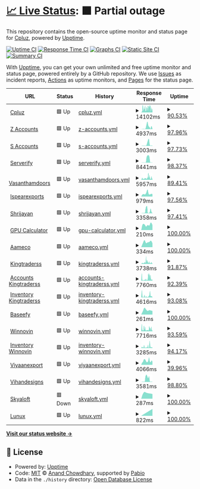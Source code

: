 # [📈 Live Status](https://webcheck.cpluz.com): <!--live status--> **🟧 Partial outage**

This repository contains the open-source uptime monitor and status page for [Cpluz](cpluz.com), powered by [Upptime](https://github.com/upptime/upptime).

[![Uptime CI](https://github.com/Cpluz/sitecheck/workflows/Uptime%20CI/badge.svg)](https://github.com/Cpluz/sitecheck/actions?query=workflow%3A%22Uptime+CI%22)
[![Response Time CI](https://github.com/Cpluz/sitecheck/workflows/Response%20Time%20CI/badge.svg)](https://github.com/Cpluz/sitecheck/actions?query=workflow%3A%22Response+Time+CI%22)
[![Graphs CI](https://github.com/Cpluz/sitecheck/workflows/Graphs%20CI/badge.svg)](https://github.com/Cpluz/sitecheck/actions?query=workflow%3A%22Graphs+CI%22)
[![Static Site CI](https://github.com/Cpluz/sitecheck/workflows/Static%20Site%20CI/badge.svg)](https://github.com/Cpluz/sitecheck/actions?query=workflow%3A%22Static+Site+CI%22)
[![Summary CI](https://github.com/Cpluz/sitecheck/workflows/Summary%20CI/badge.svg)](https://github.com/Cpluz/sitecheck/actions?query=workflow%3A%22Summary+CI%22)

With [Upptime](https://upptime.js.org), you can get your own unlimited and free uptime monitor and status page, powered entirely by a GitHub repository. We use [Issues](https://github.com/Cpluz/sitecheck/issues) as incident reports, [Actions](https://github.com/Cpluz/sitecheck/actions) as uptime monitors, and [Pages](https://webcheck.cpluz.com) for the status page.

<!--start: status pages-->
<!-- This summary is generated by Upptime (https://github.com/upptime/upptime) -->
<!-- Do not edit this manually, your changes will be overwritten -->
<!-- prettier-ignore -->
| URL | Status | History | Response Time | Uptime |
| --- | ------ | ------- | ------------- | ------ |
| <img alt="" src="https://icons.duckduckgo.com/ip3/www.cpluz.com.ico" height="13"> [Cpluz](https://www.cpluz.com) | 🟩 Up | [cpluz.yml](https://github.com/Cpluz/sitecheck/commits/HEAD/history/cpluz.yml) | <details><summary><img alt="Response time graph" src="./graphs/cpluz/response-time-week.png" height="20"> 14102ms</summary><br><a href="https://Cpluz.github.io/sitecheck/history/cpluz"><img alt="Response time 12341" src="https://img.shields.io/endpoint?url=https%3A%2F%2Fraw.githubusercontent.com%2FCpluz%2Fsitecheck%2FHEAD%2Fapi%2Fcpluz%2Fresponse-time.json"></a><br><a href="https://Cpluz.github.io/sitecheck/history/cpluz"><img alt="24-hour response time 14989" src="https://img.shields.io/endpoint?url=https%3A%2F%2Fraw.githubusercontent.com%2FCpluz%2Fsitecheck%2FHEAD%2Fapi%2Fcpluz%2Fresponse-time-day.json"></a><br><a href="https://Cpluz.github.io/sitecheck/history/cpluz"><img alt="7-day response time 14102" src="https://img.shields.io/endpoint?url=https%3A%2F%2Fraw.githubusercontent.com%2FCpluz%2Fsitecheck%2FHEAD%2Fapi%2Fcpluz%2Fresponse-time-week.json"></a><br><a href="https://Cpluz.github.io/sitecheck/history/cpluz"><img alt="30-day response time 12361" src="https://img.shields.io/endpoint?url=https%3A%2F%2Fraw.githubusercontent.com%2FCpluz%2Fsitecheck%2FHEAD%2Fapi%2Fcpluz%2Fresponse-time-month.json"></a><br><a href="https://Cpluz.github.io/sitecheck/history/cpluz"><img alt="1-year response time 12341" src="https://img.shields.io/endpoint?url=https%3A%2F%2Fraw.githubusercontent.com%2FCpluz%2Fsitecheck%2FHEAD%2Fapi%2Fcpluz%2Fresponse-time-year.json"></a></details> | <details><summary><a href="https://Cpluz.github.io/sitecheck/history/cpluz">90.53%</a></summary><a href="https://Cpluz.github.io/sitecheck/history/cpluz"><img alt="All-time uptime 88.84%" src="https://img.shields.io/endpoint?url=https%3A%2F%2Fraw.githubusercontent.com%2FCpluz%2Fsitecheck%2FHEAD%2Fapi%2Fcpluz%2Fuptime.json"></a><br><a href="https://Cpluz.github.io/sitecheck/history/cpluz"><img alt="24-hour uptime 81.09%" src="https://img.shields.io/endpoint?url=https%3A%2F%2Fraw.githubusercontent.com%2FCpluz%2Fsitecheck%2FHEAD%2Fapi%2Fcpluz%2Fuptime-day.json"></a><br><a href="https://Cpluz.github.io/sitecheck/history/cpluz"><img alt="7-day uptime 90.53%" src="https://img.shields.io/endpoint?url=https%3A%2F%2Fraw.githubusercontent.com%2FCpluz%2Fsitecheck%2FHEAD%2Fapi%2Fcpluz%2Fuptime-week.json"></a><br><a href="https://Cpluz.github.io/sitecheck/history/cpluz"><img alt="30-day uptime 88.19%" src="https://img.shields.io/endpoint?url=https%3A%2F%2Fraw.githubusercontent.com%2FCpluz%2Fsitecheck%2FHEAD%2Fapi%2Fcpluz%2Fuptime-month.json"></a><br><a href="https://Cpluz.github.io/sitecheck/history/cpluz"><img alt="1-year uptime 88.84%" src="https://img.shields.io/endpoint?url=https%3A%2F%2Fraw.githubusercontent.com%2FCpluz%2Fsitecheck%2FHEAD%2Fapi%2Fcpluz%2Fuptime-year.json"></a></details>
| <img alt="" src="https://icons.duckduckgo.com/ip3/accounts.cpluz.com.ico" height="13"> [Z Accounts](https://accounts.cpluz.com) | 🟩 Up | [z-accounts.yml](https://github.com/Cpluz/sitecheck/commits/HEAD/history/z-accounts.yml) | <details><summary><img alt="Response time graph" src="./graphs/z-accounts/response-time-week.png" height="20"> 4937ms</summary><br><a href="https://Cpluz.github.io/sitecheck/history/z-accounts"><img alt="Response time 3241" src="https://img.shields.io/endpoint?url=https%3A%2F%2Fraw.githubusercontent.com%2FCpluz%2Fsitecheck%2FHEAD%2Fapi%2Fz-accounts%2Fresponse-time.json"></a><br><a href="https://Cpluz.github.io/sitecheck/history/z-accounts"><img alt="24-hour response time 4239" src="https://img.shields.io/endpoint?url=https%3A%2F%2Fraw.githubusercontent.com%2FCpluz%2Fsitecheck%2FHEAD%2Fapi%2Fz-accounts%2Fresponse-time-day.json"></a><br><a href="https://Cpluz.github.io/sitecheck/history/z-accounts"><img alt="7-day response time 4937" src="https://img.shields.io/endpoint?url=https%3A%2F%2Fraw.githubusercontent.com%2FCpluz%2Fsitecheck%2FHEAD%2Fapi%2Fz-accounts%2Fresponse-time-week.json"></a><br><a href="https://Cpluz.github.io/sitecheck/history/z-accounts"><img alt="30-day response time 3554" src="https://img.shields.io/endpoint?url=https%3A%2F%2Fraw.githubusercontent.com%2FCpluz%2Fsitecheck%2FHEAD%2Fapi%2Fz-accounts%2Fresponse-time-month.json"></a><br><a href="https://Cpluz.github.io/sitecheck/history/z-accounts"><img alt="1-year response time 3241" src="https://img.shields.io/endpoint?url=https%3A%2F%2Fraw.githubusercontent.com%2FCpluz%2Fsitecheck%2FHEAD%2Fapi%2Fz-accounts%2Fresponse-time-year.json"></a></details> | <details><summary><a href="https://Cpluz.github.io/sitecheck/history/z-accounts">97.96%</a></summary><a href="https://Cpluz.github.io/sitecheck/history/z-accounts"><img alt="All-time uptime 99.52%" src="https://img.shields.io/endpoint?url=https%3A%2F%2Fraw.githubusercontent.com%2FCpluz%2Fsitecheck%2FHEAD%2Fapi%2Fz-accounts%2Fuptime.json"></a><br><a href="https://Cpluz.github.io/sitecheck/history/z-accounts"><img alt="24-hour uptime 100.00%" src="https://img.shields.io/endpoint?url=https%3A%2F%2Fraw.githubusercontent.com%2FCpluz%2Fsitecheck%2FHEAD%2Fapi%2Fz-accounts%2Fuptime-day.json"></a><br><a href="https://Cpluz.github.io/sitecheck/history/z-accounts"><img alt="7-day uptime 97.96%" src="https://img.shields.io/endpoint?url=https%3A%2F%2Fraw.githubusercontent.com%2FCpluz%2Fsitecheck%2FHEAD%2Fapi%2Fz-accounts%2Fuptime-week.json"></a><br><a href="https://Cpluz.github.io/sitecheck/history/z-accounts"><img alt="30-day uptime 99.50%" src="https://img.shields.io/endpoint?url=https%3A%2F%2Fraw.githubusercontent.com%2FCpluz%2Fsitecheck%2FHEAD%2Fapi%2Fz-accounts%2Fuptime-month.json"></a><br><a href="https://Cpluz.github.io/sitecheck/history/z-accounts"><img alt="1-year uptime 99.52%" src="https://img.shields.io/endpoint?url=https%3A%2F%2Fraw.githubusercontent.com%2FCpluz%2Fsitecheck%2FHEAD%2Fapi%2Fz-accounts%2Fuptime-year.json"></a></details>
| <img alt="" src="https://icons.duckduckgo.com/ip3/accounts.cpluz.in.ico" height="13"> [S Accounts](https://accounts.cpluz.in) | 🟩 Up | [s-accounts.yml](https://github.com/Cpluz/sitecheck/commits/HEAD/history/s-accounts.yml) | <details><summary><img alt="Response time graph" src="./graphs/s-accounts/response-time-week.png" height="20"> 3003ms</summary><br><a href="https://Cpluz.github.io/sitecheck/history/s-accounts"><img alt="Response time 4319" src="https://img.shields.io/endpoint?url=https%3A%2F%2Fraw.githubusercontent.com%2FCpluz%2Fsitecheck%2FHEAD%2Fapi%2Fs-accounts%2Fresponse-time.json"></a><br><a href="https://Cpluz.github.io/sitecheck/history/s-accounts"><img alt="24-hour response time 559" src="https://img.shields.io/endpoint?url=https%3A%2F%2Fraw.githubusercontent.com%2FCpluz%2Fsitecheck%2FHEAD%2Fapi%2Fs-accounts%2Fresponse-time-day.json"></a><br><a href="https://Cpluz.github.io/sitecheck/history/s-accounts"><img alt="7-day response time 3003" src="https://img.shields.io/endpoint?url=https%3A%2F%2Fraw.githubusercontent.com%2FCpluz%2Fsitecheck%2FHEAD%2Fapi%2Fs-accounts%2Fresponse-time-week.json"></a><br><a href="https://Cpluz.github.io/sitecheck/history/s-accounts"><img alt="30-day response time 4420" src="https://img.shields.io/endpoint?url=https%3A%2F%2Fraw.githubusercontent.com%2FCpluz%2Fsitecheck%2FHEAD%2Fapi%2Fs-accounts%2Fresponse-time-month.json"></a><br><a href="https://Cpluz.github.io/sitecheck/history/s-accounts"><img alt="1-year response time 4319" src="https://img.shields.io/endpoint?url=https%3A%2F%2Fraw.githubusercontent.com%2FCpluz%2Fsitecheck%2FHEAD%2Fapi%2Fs-accounts%2Fresponse-time-year.json"></a></details> | <details><summary><a href="https://Cpluz.github.io/sitecheck/history/s-accounts">97.73%</a></summary><a href="https://Cpluz.github.io/sitecheck/history/s-accounts"><img alt="All-time uptime 68.92%" src="https://img.shields.io/endpoint?url=https%3A%2F%2Fraw.githubusercontent.com%2FCpluz%2Fsitecheck%2FHEAD%2Fapi%2Fs-accounts%2Fuptime.json"></a><br><a href="https://Cpluz.github.io/sitecheck/history/s-accounts"><img alt="24-hour uptime 100.00%" src="https://img.shields.io/endpoint?url=https%3A%2F%2Fraw.githubusercontent.com%2FCpluz%2Fsitecheck%2FHEAD%2Fapi%2Fs-accounts%2Fuptime-day.json"></a><br><a href="https://Cpluz.github.io/sitecheck/history/s-accounts"><img alt="7-day uptime 97.73%" src="https://img.shields.io/endpoint?url=https%3A%2F%2Fraw.githubusercontent.com%2FCpluz%2Fsitecheck%2FHEAD%2Fapi%2Fs-accounts%2Fuptime-week.json"></a><br><a href="https://Cpluz.github.io/sitecheck/history/s-accounts"><img alt="30-day uptime 67.83%" src="https://img.shields.io/endpoint?url=https%3A%2F%2Fraw.githubusercontent.com%2FCpluz%2Fsitecheck%2FHEAD%2Fapi%2Fs-accounts%2Fuptime-month.json"></a><br><a href="https://Cpluz.github.io/sitecheck/history/s-accounts"><img alt="1-year uptime 68.92%" src="https://img.shields.io/endpoint?url=https%3A%2F%2Fraw.githubusercontent.com%2FCpluz%2Fsitecheck%2FHEAD%2Fapi%2Fs-accounts%2Fuptime-year.json"></a></details>
| <img alt="" src="https://icons.duckduckgo.com/ip3/serverify.in.ico" height="13"> [Serverify](https://serverify.in) | 🟩 Up | [serverify.yml](https://github.com/Cpluz/sitecheck/commits/HEAD/history/serverify.yml) | <details><summary><img alt="Response time graph" src="./graphs/serverify/response-time-week.png" height="20"> 8441ms</summary><br><a href="https://Cpluz.github.io/sitecheck/history/serverify"><img alt="Response time 4710" src="https://img.shields.io/endpoint?url=https%3A%2F%2Fraw.githubusercontent.com%2FCpluz%2Fsitecheck%2FHEAD%2Fapi%2Fserverify%2Fresponse-time.json"></a><br><a href="https://Cpluz.github.io/sitecheck/history/serverify"><img alt="24-hour response time 447" src="https://img.shields.io/endpoint?url=https%3A%2F%2Fraw.githubusercontent.com%2FCpluz%2Fsitecheck%2FHEAD%2Fapi%2Fserverify%2Fresponse-time-day.json"></a><br><a href="https://Cpluz.github.io/sitecheck/history/serverify"><img alt="7-day response time 8441" src="https://img.shields.io/endpoint?url=https%3A%2F%2Fraw.githubusercontent.com%2FCpluz%2Fsitecheck%2FHEAD%2Fapi%2Fserverify%2Fresponse-time-week.json"></a><br><a href="https://Cpluz.github.io/sitecheck/history/serverify"><img alt="30-day response time 4185" src="https://img.shields.io/endpoint?url=https%3A%2F%2Fraw.githubusercontent.com%2FCpluz%2Fsitecheck%2FHEAD%2Fapi%2Fserverify%2Fresponse-time-month.json"></a><br><a href="https://Cpluz.github.io/sitecheck/history/serverify"><img alt="1-year response time 4710" src="https://img.shields.io/endpoint?url=https%3A%2F%2Fraw.githubusercontent.com%2FCpluz%2Fsitecheck%2FHEAD%2Fapi%2Fserverify%2Fresponse-time-year.json"></a></details> | <details><summary><a href="https://Cpluz.github.io/sitecheck/history/serverify">98.37%</a></summary><a href="https://Cpluz.github.io/sitecheck/history/serverify"><img alt="All-time uptime 92.14%" src="https://img.shields.io/endpoint?url=https%3A%2F%2Fraw.githubusercontent.com%2FCpluz%2Fsitecheck%2FHEAD%2Fapi%2Fserverify%2Fuptime.json"></a><br><a href="https://Cpluz.github.io/sitecheck/history/serverify"><img alt="24-hour uptime 100.00%" src="https://img.shields.io/endpoint?url=https%3A%2F%2Fraw.githubusercontent.com%2FCpluz%2Fsitecheck%2FHEAD%2Fapi%2Fserverify%2Fuptime-day.json"></a><br><a href="https://Cpluz.github.io/sitecheck/history/serverify"><img alt="7-day uptime 98.37%" src="https://img.shields.io/endpoint?url=https%3A%2F%2Fraw.githubusercontent.com%2FCpluz%2Fsitecheck%2FHEAD%2Fapi%2Fserverify%2Fuptime-week.json"></a><br><a href="https://Cpluz.github.io/sitecheck/history/serverify"><img alt="30-day uptime 94.41%" src="https://img.shields.io/endpoint?url=https%3A%2F%2Fraw.githubusercontent.com%2FCpluz%2Fsitecheck%2FHEAD%2Fapi%2Fserverify%2Fuptime-month.json"></a><br><a href="https://Cpluz.github.io/sitecheck/history/serverify"><img alt="1-year uptime 92.14%" src="https://img.shields.io/endpoint?url=https%3A%2F%2Fraw.githubusercontent.com%2FCpluz%2Fsitecheck%2FHEAD%2Fapi%2Fserverify%2Fuptime-year.json"></a></details>
| <img alt="" src="https://icons.duckduckgo.com/ip3/vasanthamdoors.com.ico" height="13"> [Vasanthamdoors](https://vasanthamdoors.com) | 🟩 Up | [vasanthamdoors.yml](https://github.com/Cpluz/sitecheck/commits/HEAD/history/vasanthamdoors.yml) | <details><summary><img alt="Response time graph" src="./graphs/vasanthamdoors/response-time-week.png" height="20"> 5957ms</summary><br><a href="https://Cpluz.github.io/sitecheck/history/vasanthamdoors"><img alt="Response time 9724" src="https://img.shields.io/endpoint?url=https%3A%2F%2Fraw.githubusercontent.com%2FCpluz%2Fsitecheck%2FHEAD%2Fapi%2Fvasanthamdoors%2Fresponse-time.json"></a><br><a href="https://Cpluz.github.io/sitecheck/history/vasanthamdoors"><img alt="24-hour response time 5515" src="https://img.shields.io/endpoint?url=https%3A%2F%2Fraw.githubusercontent.com%2FCpluz%2Fsitecheck%2FHEAD%2Fapi%2Fvasanthamdoors%2Fresponse-time-day.json"></a><br><a href="https://Cpluz.github.io/sitecheck/history/vasanthamdoors"><img alt="7-day response time 5957" src="https://img.shields.io/endpoint?url=https%3A%2F%2Fraw.githubusercontent.com%2FCpluz%2Fsitecheck%2FHEAD%2Fapi%2Fvasanthamdoors%2Fresponse-time-week.json"></a><br><a href="https://Cpluz.github.io/sitecheck/history/vasanthamdoors"><img alt="30-day response time 9392" src="https://img.shields.io/endpoint?url=https%3A%2F%2Fraw.githubusercontent.com%2FCpluz%2Fsitecheck%2FHEAD%2Fapi%2Fvasanthamdoors%2Fresponse-time-month.json"></a><br><a href="https://Cpluz.github.io/sitecheck/history/vasanthamdoors"><img alt="1-year response time 9724" src="https://img.shields.io/endpoint?url=https%3A%2F%2Fraw.githubusercontent.com%2FCpluz%2Fsitecheck%2FHEAD%2Fapi%2Fvasanthamdoors%2Fresponse-time-year.json"></a></details> | <details><summary><a href="https://Cpluz.github.io/sitecheck/history/vasanthamdoors">89.41%</a></summary><a href="https://Cpluz.github.io/sitecheck/history/vasanthamdoors"><img alt="All-time uptime 84.66%" src="https://img.shields.io/endpoint?url=https%3A%2F%2Fraw.githubusercontent.com%2FCpluz%2Fsitecheck%2FHEAD%2Fapi%2Fvasanthamdoors%2Fuptime.json"></a><br><a href="https://Cpluz.github.io/sitecheck/history/vasanthamdoors"><img alt="24-hour uptime 94.44%" src="https://img.shields.io/endpoint?url=https%3A%2F%2Fraw.githubusercontent.com%2FCpluz%2Fsitecheck%2FHEAD%2Fapi%2Fvasanthamdoors%2Fuptime-day.json"></a><br><a href="https://Cpluz.github.io/sitecheck/history/vasanthamdoors"><img alt="7-day uptime 89.41%" src="https://img.shields.io/endpoint?url=https%3A%2F%2Fraw.githubusercontent.com%2FCpluz%2Fsitecheck%2FHEAD%2Fapi%2Fvasanthamdoors%2Fuptime-week.json"></a><br><a href="https://Cpluz.github.io/sitecheck/history/vasanthamdoors"><img alt="30-day uptime 84.62%" src="https://img.shields.io/endpoint?url=https%3A%2F%2Fraw.githubusercontent.com%2FCpluz%2Fsitecheck%2FHEAD%2Fapi%2Fvasanthamdoors%2Fuptime-month.json"></a><br><a href="https://Cpluz.github.io/sitecheck/history/vasanthamdoors"><img alt="1-year uptime 84.66%" src="https://img.shields.io/endpoint?url=https%3A%2F%2Fraw.githubusercontent.com%2FCpluz%2Fsitecheck%2FHEAD%2Fapi%2Fvasanthamdoors%2Fuptime-year.json"></a></details>
| <img alt="" src="https://icons.duckduckgo.com/ip3/ispearexports.com.ico" height="13"> [Ispearexports](https://ispearexports.com) | 🟩 Up | [ispearexports.yml](https://github.com/Cpluz/sitecheck/commits/HEAD/history/ispearexports.yml) | <details><summary><img alt="Response time graph" src="./graphs/ispearexports/response-time-week.png" height="20"> 979ms</summary><br><a href="https://Cpluz.github.io/sitecheck/history/ispearexports"><img alt="Response time 8577" src="https://img.shields.io/endpoint?url=https%3A%2F%2Fraw.githubusercontent.com%2FCpluz%2Fsitecheck%2FHEAD%2Fapi%2Fispearexports%2Fresponse-time.json"></a><br><a href="https://Cpluz.github.io/sitecheck/history/ispearexports"><img alt="24-hour response time 790" src="https://img.shields.io/endpoint?url=https%3A%2F%2Fraw.githubusercontent.com%2FCpluz%2Fsitecheck%2FHEAD%2Fapi%2Fispearexports%2Fresponse-time-day.json"></a><br><a href="https://Cpluz.github.io/sitecheck/history/ispearexports"><img alt="7-day response time 979" src="https://img.shields.io/endpoint?url=https%3A%2F%2Fraw.githubusercontent.com%2FCpluz%2Fsitecheck%2FHEAD%2Fapi%2Fispearexports%2Fresponse-time-week.json"></a><br><a href="https://Cpluz.github.io/sitecheck/history/ispearexports"><img alt="30-day response time 8435" src="https://img.shields.io/endpoint?url=https%3A%2F%2Fraw.githubusercontent.com%2FCpluz%2Fsitecheck%2FHEAD%2Fapi%2Fispearexports%2Fresponse-time-month.json"></a><br><a href="https://Cpluz.github.io/sitecheck/history/ispearexports"><img alt="1-year response time 8577" src="https://img.shields.io/endpoint?url=https%3A%2F%2Fraw.githubusercontent.com%2FCpluz%2Fsitecheck%2FHEAD%2Fapi%2Fispearexports%2Fresponse-time-year.json"></a></details> | <details><summary><a href="https://Cpluz.github.io/sitecheck/history/ispearexports">97.56%</a></summary><a href="https://Cpluz.github.io/sitecheck/history/ispearexports"><img alt="All-time uptime 88.40%" src="https://img.shields.io/endpoint?url=https%3A%2F%2Fraw.githubusercontent.com%2FCpluz%2Fsitecheck%2FHEAD%2Fapi%2Fispearexports%2Fuptime.json"></a><br><a href="https://Cpluz.github.io/sitecheck/history/ispearexports"><img alt="24-hour uptime 100.00%" src="https://img.shields.io/endpoint?url=https%3A%2F%2Fraw.githubusercontent.com%2FCpluz%2Fsitecheck%2FHEAD%2Fapi%2Fispearexports%2Fuptime-day.json"></a><br><a href="https://Cpluz.github.io/sitecheck/history/ispearexports"><img alt="7-day uptime 97.56%" src="https://img.shields.io/endpoint?url=https%3A%2F%2Fraw.githubusercontent.com%2FCpluz%2Fsitecheck%2FHEAD%2Fapi%2Fispearexports%2Fuptime-week.json"></a><br><a href="https://Cpluz.github.io/sitecheck/history/ispearexports"><img alt="30-day uptime 89.94%" src="https://img.shields.io/endpoint?url=https%3A%2F%2Fraw.githubusercontent.com%2FCpluz%2Fsitecheck%2FHEAD%2Fapi%2Fispearexports%2Fuptime-month.json"></a><br><a href="https://Cpluz.github.io/sitecheck/history/ispearexports"><img alt="1-year uptime 88.40%" src="https://img.shields.io/endpoint?url=https%3A%2F%2Fraw.githubusercontent.com%2FCpluz%2Fsitecheck%2FHEAD%2Fapi%2Fispearexports%2Fuptime-year.json"></a></details>
| <img alt="" src="https://icons.duckduckgo.com/ip3/shrijayan.cpluz.com.ico" height="13"> [Shrijayan](https://shrijayan.cpluz.com) | 🟩 Up | [shrijayan.yml](https://github.com/Cpluz/sitecheck/commits/HEAD/history/shrijayan.yml) | <details><summary><img alt="Response time graph" src="./graphs/shrijayan/response-time-week.png" height="20"> 3358ms</summary><br><a href="https://Cpluz.github.io/sitecheck/history/shrijayan"><img alt="Response time 7594" src="https://img.shields.io/endpoint?url=https%3A%2F%2Fraw.githubusercontent.com%2FCpluz%2Fsitecheck%2FHEAD%2Fapi%2Fshrijayan%2Fresponse-time.json"></a><br><a href="https://Cpluz.github.io/sitecheck/history/shrijayan"><img alt="24-hour response time 3130" src="https://img.shields.io/endpoint?url=https%3A%2F%2Fraw.githubusercontent.com%2FCpluz%2Fsitecheck%2FHEAD%2Fapi%2Fshrijayan%2Fresponse-time-day.json"></a><br><a href="https://Cpluz.github.io/sitecheck/history/shrijayan"><img alt="7-day response time 3358" src="https://img.shields.io/endpoint?url=https%3A%2F%2Fraw.githubusercontent.com%2FCpluz%2Fsitecheck%2FHEAD%2Fapi%2Fshrijayan%2Fresponse-time-week.json"></a><br><a href="https://Cpluz.github.io/sitecheck/history/shrijayan"><img alt="30-day response time 7360" src="https://img.shields.io/endpoint?url=https%3A%2F%2Fraw.githubusercontent.com%2FCpluz%2Fsitecheck%2FHEAD%2Fapi%2Fshrijayan%2Fresponse-time-month.json"></a><br><a href="https://Cpluz.github.io/sitecheck/history/shrijayan"><img alt="1-year response time 7594" src="https://img.shields.io/endpoint?url=https%3A%2F%2Fraw.githubusercontent.com%2FCpluz%2Fsitecheck%2FHEAD%2Fapi%2Fshrijayan%2Fresponse-time-year.json"></a></details> | <details><summary><a href="https://Cpluz.github.io/sitecheck/history/shrijayan">97.41%</a></summary><a href="https://Cpluz.github.io/sitecheck/history/shrijayan"><img alt="All-time uptime 88.26%" src="https://img.shields.io/endpoint?url=https%3A%2F%2Fraw.githubusercontent.com%2FCpluz%2Fsitecheck%2FHEAD%2Fapi%2Fshrijayan%2Fuptime.json"></a><br><a href="https://Cpluz.github.io/sitecheck/history/shrijayan"><img alt="24-hour uptime 100.00%" src="https://img.shields.io/endpoint?url=https%3A%2F%2Fraw.githubusercontent.com%2FCpluz%2Fsitecheck%2FHEAD%2Fapi%2Fshrijayan%2Fuptime-day.json"></a><br><a href="https://Cpluz.github.io/sitecheck/history/shrijayan"><img alt="7-day uptime 97.41%" src="https://img.shields.io/endpoint?url=https%3A%2F%2Fraw.githubusercontent.com%2FCpluz%2Fsitecheck%2FHEAD%2Fapi%2Fshrijayan%2Fuptime-week.json"></a><br><a href="https://Cpluz.github.io/sitecheck/history/shrijayan"><img alt="30-day uptime 89.41%" src="https://img.shields.io/endpoint?url=https%3A%2F%2Fraw.githubusercontent.com%2FCpluz%2Fsitecheck%2FHEAD%2Fapi%2Fshrijayan%2Fuptime-month.json"></a><br><a href="https://Cpluz.github.io/sitecheck/history/shrijayan"><img alt="1-year uptime 88.26%" src="https://img.shields.io/endpoint?url=https%3A%2F%2Fraw.githubusercontent.com%2FCpluz%2Fsitecheck%2FHEAD%2Fapi%2Fshrijayan%2Fuptime-year.json"></a></details>
| <img alt="" src="https://icons.duckduckgo.com/ip3/calgpu.cpluz.com.ico" height="13"> [GPU Calculator](https://calgpu.cpluz.com) | 🟩 Up | [gpu-calculator.yml](https://github.com/Cpluz/sitecheck/commits/HEAD/history/gpu-calculator.yml) | <details><summary><img alt="Response time graph" src="./graphs/gpu-calculator/response-time-week.png" height="20"> 210ms</summary><br><a href="https://Cpluz.github.io/sitecheck/history/gpu-calculator"><img alt="Response time 186" src="https://img.shields.io/endpoint?url=https%3A%2F%2Fraw.githubusercontent.com%2FCpluz%2Fsitecheck%2FHEAD%2Fapi%2Fgpu-calculator%2Fresponse-time.json"></a><br><a href="https://Cpluz.github.io/sitecheck/history/gpu-calculator"><img alt="24-hour response time 250" src="https://img.shields.io/endpoint?url=https%3A%2F%2Fraw.githubusercontent.com%2FCpluz%2Fsitecheck%2FHEAD%2Fapi%2Fgpu-calculator%2Fresponse-time-day.json"></a><br><a href="https://Cpluz.github.io/sitecheck/history/gpu-calculator"><img alt="7-day response time 210" src="https://img.shields.io/endpoint?url=https%3A%2F%2Fraw.githubusercontent.com%2FCpluz%2Fsitecheck%2FHEAD%2Fapi%2Fgpu-calculator%2Fresponse-time-week.json"></a><br><a href="https://Cpluz.github.io/sitecheck/history/gpu-calculator"><img alt="30-day response time 187" src="https://img.shields.io/endpoint?url=https%3A%2F%2Fraw.githubusercontent.com%2FCpluz%2Fsitecheck%2FHEAD%2Fapi%2Fgpu-calculator%2Fresponse-time-month.json"></a><br><a href="https://Cpluz.github.io/sitecheck/history/gpu-calculator"><img alt="1-year response time 186" src="https://img.shields.io/endpoint?url=https%3A%2F%2Fraw.githubusercontent.com%2FCpluz%2Fsitecheck%2FHEAD%2Fapi%2Fgpu-calculator%2Fresponse-time-year.json"></a></details> | <details><summary><a href="https://Cpluz.github.io/sitecheck/history/gpu-calculator">100.00%</a></summary><a href="https://Cpluz.github.io/sitecheck/history/gpu-calculator"><img alt="All-time uptime 100.00%" src="https://img.shields.io/endpoint?url=https%3A%2F%2Fraw.githubusercontent.com%2FCpluz%2Fsitecheck%2FHEAD%2Fapi%2Fgpu-calculator%2Fuptime.json"></a><br><a href="https://Cpluz.github.io/sitecheck/history/gpu-calculator"><img alt="24-hour uptime 100.00%" src="https://img.shields.io/endpoint?url=https%3A%2F%2Fraw.githubusercontent.com%2FCpluz%2Fsitecheck%2FHEAD%2Fapi%2Fgpu-calculator%2Fuptime-day.json"></a><br><a href="https://Cpluz.github.io/sitecheck/history/gpu-calculator"><img alt="7-day uptime 100.00%" src="https://img.shields.io/endpoint?url=https%3A%2F%2Fraw.githubusercontent.com%2FCpluz%2Fsitecheck%2FHEAD%2Fapi%2Fgpu-calculator%2Fuptime-week.json"></a><br><a href="https://Cpluz.github.io/sitecheck/history/gpu-calculator"><img alt="30-day uptime 100.00%" src="https://img.shields.io/endpoint?url=https%3A%2F%2Fraw.githubusercontent.com%2FCpluz%2Fsitecheck%2FHEAD%2Fapi%2Fgpu-calculator%2Fuptime-month.json"></a><br><a href="https://Cpluz.github.io/sitecheck/history/gpu-calculator"><img alt="1-year uptime 100.00%" src="https://img.shields.io/endpoint?url=https%3A%2F%2Fraw.githubusercontent.com%2FCpluz%2Fsitecheck%2FHEAD%2Fapi%2Fgpu-calculator%2Fuptime-year.json"></a></details>
| <img alt="" src="https://icons.duckduckgo.com/ip3/aameco.in.ico" height="13"> [Aameco](https://aameco.in) | 🟩 Up | [aameco.yml](https://github.com/Cpluz/sitecheck/commits/HEAD/history/aameco.yml) | <details><summary><img alt="Response time graph" src="./graphs/aameco/response-time-week.png" height="20"> 334ms</summary><br><a href="https://Cpluz.github.io/sitecheck/history/aameco"><img alt="Response time 170" src="https://img.shields.io/endpoint?url=https%3A%2F%2Fraw.githubusercontent.com%2FCpluz%2Fsitecheck%2FHEAD%2Fapi%2Faameco%2Fresponse-time.json"></a><br><a href="https://Cpluz.github.io/sitecheck/history/aameco"><img alt="24-hour response time 343" src="https://img.shields.io/endpoint?url=https%3A%2F%2Fraw.githubusercontent.com%2FCpluz%2Fsitecheck%2FHEAD%2Fapi%2Faameco%2Fresponse-time-day.json"></a><br><a href="https://Cpluz.github.io/sitecheck/history/aameco"><img alt="7-day response time 334" src="https://img.shields.io/endpoint?url=https%3A%2F%2Fraw.githubusercontent.com%2FCpluz%2Fsitecheck%2FHEAD%2Fapi%2Faameco%2Fresponse-time-week.json"></a><br><a href="https://Cpluz.github.io/sitecheck/history/aameco"><img alt="30-day response time 165" src="https://img.shields.io/endpoint?url=https%3A%2F%2Fraw.githubusercontent.com%2FCpluz%2Fsitecheck%2FHEAD%2Fapi%2Faameco%2Fresponse-time-month.json"></a><br><a href="https://Cpluz.github.io/sitecheck/history/aameco"><img alt="1-year response time 170" src="https://img.shields.io/endpoint?url=https%3A%2F%2Fraw.githubusercontent.com%2FCpluz%2Fsitecheck%2FHEAD%2Fapi%2Faameco%2Fresponse-time-year.json"></a></details> | <details><summary><a href="https://Cpluz.github.io/sitecheck/history/aameco">100.00%</a></summary><a href="https://Cpluz.github.io/sitecheck/history/aameco"><img alt="All-time uptime 89.90%" src="https://img.shields.io/endpoint?url=https%3A%2F%2Fraw.githubusercontent.com%2FCpluz%2Fsitecheck%2FHEAD%2Fapi%2Faameco%2Fuptime.json"></a><br><a href="https://Cpluz.github.io/sitecheck/history/aameco"><img alt="24-hour uptime 100.00%" src="https://img.shields.io/endpoint?url=https%3A%2F%2Fraw.githubusercontent.com%2FCpluz%2Fsitecheck%2FHEAD%2Fapi%2Faameco%2Fuptime-day.json"></a><br><a href="https://Cpluz.github.io/sitecheck/history/aameco"><img alt="7-day uptime 100.00%" src="https://img.shields.io/endpoint?url=https%3A%2F%2Fraw.githubusercontent.com%2FCpluz%2Fsitecheck%2FHEAD%2Fapi%2Faameco%2Fuptime-week.json"></a><br><a href="https://Cpluz.github.io/sitecheck/history/aameco"><img alt="30-day uptime 89.69%" src="https://img.shields.io/endpoint?url=https%3A%2F%2Fraw.githubusercontent.com%2FCpluz%2Fsitecheck%2FHEAD%2Fapi%2Faameco%2Fuptime-month.json"></a><br><a href="https://Cpluz.github.io/sitecheck/history/aameco"><img alt="1-year uptime 89.90%" src="https://img.shields.io/endpoint?url=https%3A%2F%2Fraw.githubusercontent.com%2FCpluz%2Fsitecheck%2FHEAD%2Fapi%2Faameco%2Fuptime-year.json"></a></details>
| <img alt="" src="https://icons.duckduckgo.com/ip3/kingtraderss.com.ico" height="13"> [Kingtraderss](https://kingtraderss.com) | 🟩 Up | [kingtraderss.yml](https://github.com/Cpluz/sitecheck/commits/HEAD/history/kingtraderss.yml) | <details><summary><img alt="Response time graph" src="./graphs/kingtraderss/response-time-week.png" height="20"> 3738ms</summary><br><a href="https://Cpluz.github.io/sitecheck/history/kingtraderss"><img alt="Response time 6594" src="https://img.shields.io/endpoint?url=https%3A%2F%2Fraw.githubusercontent.com%2FCpluz%2Fsitecheck%2FHEAD%2Fapi%2Fkingtraderss%2Fresponse-time.json"></a><br><a href="https://Cpluz.github.io/sitecheck/history/kingtraderss"><img alt="24-hour response time 2272" src="https://img.shields.io/endpoint?url=https%3A%2F%2Fraw.githubusercontent.com%2FCpluz%2Fsitecheck%2FHEAD%2Fapi%2Fkingtraderss%2Fresponse-time-day.json"></a><br><a href="https://Cpluz.github.io/sitecheck/history/kingtraderss"><img alt="7-day response time 3738" src="https://img.shields.io/endpoint?url=https%3A%2F%2Fraw.githubusercontent.com%2FCpluz%2Fsitecheck%2FHEAD%2Fapi%2Fkingtraderss%2Fresponse-time-week.json"></a><br><a href="https://Cpluz.github.io/sitecheck/history/kingtraderss"><img alt="30-day response time 6720" src="https://img.shields.io/endpoint?url=https%3A%2F%2Fraw.githubusercontent.com%2FCpluz%2Fsitecheck%2FHEAD%2Fapi%2Fkingtraderss%2Fresponse-time-month.json"></a><br><a href="https://Cpluz.github.io/sitecheck/history/kingtraderss"><img alt="1-year response time 6594" src="https://img.shields.io/endpoint?url=https%3A%2F%2Fraw.githubusercontent.com%2FCpluz%2Fsitecheck%2FHEAD%2Fapi%2Fkingtraderss%2Fresponse-time-year.json"></a></details> | <details><summary><a href="https://Cpluz.github.io/sitecheck/history/kingtraderss">91.87%</a></summary><a href="https://Cpluz.github.io/sitecheck/history/kingtraderss"><img alt="All-time uptime 86.00%" src="https://img.shields.io/endpoint?url=https%3A%2F%2Fraw.githubusercontent.com%2FCpluz%2Fsitecheck%2FHEAD%2Fapi%2Fkingtraderss%2Fuptime.json"></a><br><a href="https://Cpluz.github.io/sitecheck/history/kingtraderss"><img alt="24-hour uptime 94.68%" src="https://img.shields.io/endpoint?url=https%3A%2F%2Fraw.githubusercontent.com%2FCpluz%2Fsitecheck%2FHEAD%2Fapi%2Fkingtraderss%2Fuptime-day.json"></a><br><a href="https://Cpluz.github.io/sitecheck/history/kingtraderss"><img alt="7-day uptime 91.87%" src="https://img.shields.io/endpoint?url=https%3A%2F%2Fraw.githubusercontent.com%2FCpluz%2Fsitecheck%2FHEAD%2Fapi%2Fkingtraderss%2Fuptime-week.json"></a><br><a href="https://Cpluz.github.io/sitecheck/history/kingtraderss"><img alt="30-day uptime 87.21%" src="https://img.shields.io/endpoint?url=https%3A%2F%2Fraw.githubusercontent.com%2FCpluz%2Fsitecheck%2FHEAD%2Fapi%2Fkingtraderss%2Fuptime-month.json"></a><br><a href="https://Cpluz.github.io/sitecheck/history/kingtraderss"><img alt="1-year uptime 86.00%" src="https://img.shields.io/endpoint?url=https%3A%2F%2Fraw.githubusercontent.com%2FCpluz%2Fsitecheck%2FHEAD%2Fapi%2Fkingtraderss%2Fuptime-year.json"></a></details>
| <img alt="" src="https://icons.duckduckgo.com/ip3/accounts.kingtraderss.com.ico" height="13"> [Accounts Kingtraderss](https://accounts.kingtraderss.com) | 🟩 Up | [accounts-kingtraderss.yml](https://github.com/Cpluz/sitecheck/commits/HEAD/history/accounts-kingtraderss.yml) | <details><summary><img alt="Response time graph" src="./graphs/accounts-kingtraderss/response-time-week.png" height="20"> 7760ms</summary><br><a href="https://Cpluz.github.io/sitecheck/history/accounts-kingtraderss"><img alt="Response time 8421" src="https://img.shields.io/endpoint?url=https%3A%2F%2Fraw.githubusercontent.com%2FCpluz%2Fsitecheck%2FHEAD%2Fapi%2Faccounts-kingtraderss%2Fresponse-time.json"></a><br><a href="https://Cpluz.github.io/sitecheck/history/accounts-kingtraderss"><img alt="24-hour response time 3937" src="https://img.shields.io/endpoint?url=https%3A%2F%2Fraw.githubusercontent.com%2FCpluz%2Fsitecheck%2FHEAD%2Fapi%2Faccounts-kingtraderss%2Fresponse-time-day.json"></a><br><a href="https://Cpluz.github.io/sitecheck/history/accounts-kingtraderss"><img alt="7-day response time 7760" src="https://img.shields.io/endpoint?url=https%3A%2F%2Fraw.githubusercontent.com%2FCpluz%2Fsitecheck%2FHEAD%2Fapi%2Faccounts-kingtraderss%2Fresponse-time-week.json"></a><br><a href="https://Cpluz.github.io/sitecheck/history/accounts-kingtraderss"><img alt="30-day response time 8525" src="https://img.shields.io/endpoint?url=https%3A%2F%2Fraw.githubusercontent.com%2FCpluz%2Fsitecheck%2FHEAD%2Fapi%2Faccounts-kingtraderss%2Fresponse-time-month.json"></a><br><a href="https://Cpluz.github.io/sitecheck/history/accounts-kingtraderss"><img alt="1-year response time 8421" src="https://img.shields.io/endpoint?url=https%3A%2F%2Fraw.githubusercontent.com%2FCpluz%2Fsitecheck%2FHEAD%2Fapi%2Faccounts-kingtraderss%2Fresponse-time-year.json"></a></details> | <details><summary><a href="https://Cpluz.github.io/sitecheck/history/accounts-kingtraderss">92.39%</a></summary><a href="https://Cpluz.github.io/sitecheck/history/accounts-kingtraderss"><img alt="All-time uptime 80.94%" src="https://img.shields.io/endpoint?url=https%3A%2F%2Fraw.githubusercontent.com%2FCpluz%2Fsitecheck%2FHEAD%2Fapi%2Faccounts-kingtraderss%2Fuptime.json"></a><br><a href="https://Cpluz.github.io/sitecheck/history/accounts-kingtraderss"><img alt="24-hour uptime 94.87%" src="https://img.shields.io/endpoint?url=https%3A%2F%2Fraw.githubusercontent.com%2FCpluz%2Fsitecheck%2FHEAD%2Fapi%2Faccounts-kingtraderss%2Fuptime-day.json"></a><br><a href="https://Cpluz.github.io/sitecheck/history/accounts-kingtraderss"><img alt="7-day uptime 92.39%" src="https://img.shields.io/endpoint?url=https%3A%2F%2Fraw.githubusercontent.com%2FCpluz%2Fsitecheck%2FHEAD%2Fapi%2Faccounts-kingtraderss%2Fuptime-week.json"></a><br><a href="https://Cpluz.github.io/sitecheck/history/accounts-kingtraderss"><img alt="30-day uptime 81.76%" src="https://img.shields.io/endpoint?url=https%3A%2F%2Fraw.githubusercontent.com%2FCpluz%2Fsitecheck%2FHEAD%2Fapi%2Faccounts-kingtraderss%2Fuptime-month.json"></a><br><a href="https://Cpluz.github.io/sitecheck/history/accounts-kingtraderss"><img alt="1-year uptime 80.94%" src="https://img.shields.io/endpoint?url=https%3A%2F%2Fraw.githubusercontent.com%2FCpluz%2Fsitecheck%2FHEAD%2Fapi%2Faccounts-kingtraderss%2Fuptime-year.json"></a></details>
| <img alt="" src="https://icons.duckduckgo.com/ip3/inventory.kingtraderss.com.ico" height="13"> [Inventory Kingtraderss](https://inventory.kingtraderss.com) | 🟩 Up | [inventory-kingtraderss.yml](https://github.com/Cpluz/sitecheck/commits/HEAD/history/inventory-kingtraderss.yml) | <details><summary><img alt="Response time graph" src="./graphs/inventory-kingtraderss/response-time-week.png" height="20"> 4616ms</summary><br><a href="https://Cpluz.github.io/sitecheck/history/inventory-kingtraderss"><img alt="Response time 8468" src="https://img.shields.io/endpoint?url=https%3A%2F%2Fraw.githubusercontent.com%2FCpluz%2Fsitecheck%2FHEAD%2Fapi%2Finventory-kingtraderss%2Fresponse-time.json"></a><br><a href="https://Cpluz.github.io/sitecheck/history/inventory-kingtraderss"><img alt="24-hour response time 3460" src="https://img.shields.io/endpoint?url=https%3A%2F%2Fraw.githubusercontent.com%2FCpluz%2Fsitecheck%2FHEAD%2Fapi%2Finventory-kingtraderss%2Fresponse-time-day.json"></a><br><a href="https://Cpluz.github.io/sitecheck/history/inventory-kingtraderss"><img alt="7-day response time 4616" src="https://img.shields.io/endpoint?url=https%3A%2F%2Fraw.githubusercontent.com%2FCpluz%2Fsitecheck%2FHEAD%2Fapi%2Finventory-kingtraderss%2Fresponse-time-week.json"></a><br><a href="https://Cpluz.github.io/sitecheck/history/inventory-kingtraderss"><img alt="30-day response time 8182" src="https://img.shields.io/endpoint?url=https%3A%2F%2Fraw.githubusercontent.com%2FCpluz%2Fsitecheck%2FHEAD%2Fapi%2Finventory-kingtraderss%2Fresponse-time-month.json"></a><br><a href="https://Cpluz.github.io/sitecheck/history/inventory-kingtraderss"><img alt="1-year response time 8468" src="https://img.shields.io/endpoint?url=https%3A%2F%2Fraw.githubusercontent.com%2FCpluz%2Fsitecheck%2FHEAD%2Fapi%2Finventory-kingtraderss%2Fresponse-time-year.json"></a></details> | <details><summary><a href="https://Cpluz.github.io/sitecheck/history/inventory-kingtraderss">93.08%</a></summary><a href="https://Cpluz.github.io/sitecheck/history/inventory-kingtraderss"><img alt="All-time uptime 88.03%" src="https://img.shields.io/endpoint?url=https%3A%2F%2Fraw.githubusercontent.com%2FCpluz%2Fsitecheck%2FHEAD%2Fapi%2Finventory-kingtraderss%2Fuptime.json"></a><br><a href="https://Cpluz.github.io/sitecheck/history/inventory-kingtraderss"><img alt="24-hour uptime 97.56%" src="https://img.shields.io/endpoint?url=https%3A%2F%2Fraw.githubusercontent.com%2FCpluz%2Fsitecheck%2FHEAD%2Fapi%2Finventory-kingtraderss%2Fuptime-day.json"></a><br><a href="https://Cpluz.github.io/sitecheck/history/inventory-kingtraderss"><img alt="7-day uptime 93.08%" src="https://img.shields.io/endpoint?url=https%3A%2F%2Fraw.githubusercontent.com%2FCpluz%2Fsitecheck%2FHEAD%2Fapi%2Finventory-kingtraderss%2Fuptime-week.json"></a><br><a href="https://Cpluz.github.io/sitecheck/history/inventory-kingtraderss"><img alt="30-day uptime 89.89%" src="https://img.shields.io/endpoint?url=https%3A%2F%2Fraw.githubusercontent.com%2FCpluz%2Fsitecheck%2FHEAD%2Fapi%2Finventory-kingtraderss%2Fuptime-month.json"></a><br><a href="https://Cpluz.github.io/sitecheck/history/inventory-kingtraderss"><img alt="1-year uptime 88.03%" src="https://img.shields.io/endpoint?url=https%3A%2F%2Fraw.githubusercontent.com%2FCpluz%2Fsitecheck%2FHEAD%2Fapi%2Finventory-kingtraderss%2Fuptime-year.json"></a></details>
| <img alt="" src="https://icons.duckduckgo.com/ip3/baseefy.com.ico" height="13"> [Baseefy](https://baseefy.com) | 🟩 Up | [baseefy.yml](https://github.com/Cpluz/sitecheck/commits/HEAD/history/baseefy.yml) | <details><summary><img alt="Response time graph" src="./graphs/baseefy/response-time-week.png" height="20"> 261ms</summary><br><a href="https://Cpluz.github.io/sitecheck/history/baseefy"><img alt="Response time 239" src="https://img.shields.io/endpoint?url=https%3A%2F%2Fraw.githubusercontent.com%2FCpluz%2Fsitecheck%2FHEAD%2Fapi%2Fbaseefy%2Fresponse-time.json"></a><br><a href="https://Cpluz.github.io/sitecheck/history/baseefy"><img alt="24-hour response time 227" src="https://img.shields.io/endpoint?url=https%3A%2F%2Fraw.githubusercontent.com%2FCpluz%2Fsitecheck%2FHEAD%2Fapi%2Fbaseefy%2Fresponse-time-day.json"></a><br><a href="https://Cpluz.github.io/sitecheck/history/baseefy"><img alt="7-day response time 261" src="https://img.shields.io/endpoint?url=https%3A%2F%2Fraw.githubusercontent.com%2FCpluz%2Fsitecheck%2FHEAD%2Fapi%2Fbaseefy%2Fresponse-time-week.json"></a><br><a href="https://Cpluz.github.io/sitecheck/history/baseefy"><img alt="30-day response time 241" src="https://img.shields.io/endpoint?url=https%3A%2F%2Fraw.githubusercontent.com%2FCpluz%2Fsitecheck%2FHEAD%2Fapi%2Fbaseefy%2Fresponse-time-month.json"></a><br><a href="https://Cpluz.github.io/sitecheck/history/baseefy"><img alt="1-year response time 239" src="https://img.shields.io/endpoint?url=https%3A%2F%2Fraw.githubusercontent.com%2FCpluz%2Fsitecheck%2FHEAD%2Fapi%2Fbaseefy%2Fresponse-time-year.json"></a></details> | <details><summary><a href="https://Cpluz.github.io/sitecheck/history/baseefy">100.00%</a></summary><a href="https://Cpluz.github.io/sitecheck/history/baseefy"><img alt="All-time uptime 82.00%" src="https://img.shields.io/endpoint?url=https%3A%2F%2Fraw.githubusercontent.com%2FCpluz%2Fsitecheck%2FHEAD%2Fapi%2Fbaseefy%2Fuptime.json"></a><br><a href="https://Cpluz.github.io/sitecheck/history/baseefy"><img alt="24-hour uptime 100.00%" src="https://img.shields.io/endpoint?url=https%3A%2F%2Fraw.githubusercontent.com%2FCpluz%2Fsitecheck%2FHEAD%2Fapi%2Fbaseefy%2Fuptime-day.json"></a><br><a href="https://Cpluz.github.io/sitecheck/history/baseefy"><img alt="7-day uptime 100.00%" src="https://img.shields.io/endpoint?url=https%3A%2F%2Fraw.githubusercontent.com%2FCpluz%2Fsitecheck%2FHEAD%2Fapi%2Fbaseefy%2Fuptime-week.json"></a><br><a href="https://Cpluz.github.io/sitecheck/history/baseefy"><img alt="30-day uptime 84.84%" src="https://img.shields.io/endpoint?url=https%3A%2F%2Fraw.githubusercontent.com%2FCpluz%2Fsitecheck%2FHEAD%2Fapi%2Fbaseefy%2Fuptime-month.json"></a><br><a href="https://Cpluz.github.io/sitecheck/history/baseefy"><img alt="1-year uptime 82.00%" src="https://img.shields.io/endpoint?url=https%3A%2F%2Fraw.githubusercontent.com%2FCpluz%2Fsitecheck%2FHEAD%2Fapi%2Fbaseefy%2Fuptime-year.json"></a></details>
| <img alt="" src="https://icons.duckduckgo.com/ip3/winnovin.com.ico" height="13"> [Winnovin](https://winnovin.com) | 🟩 Up | [winnovin.yml](https://github.com/Cpluz/sitecheck/commits/HEAD/history/winnovin.yml) | <details><summary><img alt="Response time graph" src="./graphs/winnovin/response-time-week.png" height="20"> 7716ms</summary><br><a href="https://Cpluz.github.io/sitecheck/history/winnovin"><img alt="Response time 10076" src="https://img.shields.io/endpoint?url=https%3A%2F%2Fraw.githubusercontent.com%2FCpluz%2Fsitecheck%2FHEAD%2Fapi%2Fwinnovin%2Fresponse-time.json"></a><br><a href="https://Cpluz.github.io/sitecheck/history/winnovin"><img alt="24-hour response time 8504" src="https://img.shields.io/endpoint?url=https%3A%2F%2Fraw.githubusercontent.com%2FCpluz%2Fsitecheck%2FHEAD%2Fapi%2Fwinnovin%2Fresponse-time-day.json"></a><br><a href="https://Cpluz.github.io/sitecheck/history/winnovin"><img alt="7-day response time 7716" src="https://img.shields.io/endpoint?url=https%3A%2F%2Fraw.githubusercontent.com%2FCpluz%2Fsitecheck%2FHEAD%2Fapi%2Fwinnovin%2Fresponse-time-week.json"></a><br><a href="https://Cpluz.github.io/sitecheck/history/winnovin"><img alt="30-day response time 9462" src="https://img.shields.io/endpoint?url=https%3A%2F%2Fraw.githubusercontent.com%2FCpluz%2Fsitecheck%2FHEAD%2Fapi%2Fwinnovin%2Fresponse-time-month.json"></a><br><a href="https://Cpluz.github.io/sitecheck/history/winnovin"><img alt="1-year response time 10076" src="https://img.shields.io/endpoint?url=https%3A%2F%2Fraw.githubusercontent.com%2FCpluz%2Fsitecheck%2FHEAD%2Fapi%2Fwinnovin%2Fresponse-time-year.json"></a></details> | <details><summary><a href="https://Cpluz.github.io/sitecheck/history/winnovin">93.59%</a></summary><a href="https://Cpluz.github.io/sitecheck/history/winnovin"><img alt="All-time uptime 84.46%" src="https://img.shields.io/endpoint?url=https%3A%2F%2Fraw.githubusercontent.com%2FCpluz%2Fsitecheck%2FHEAD%2Fapi%2Fwinnovin%2Fuptime.json"></a><br><a href="https://Cpluz.github.io/sitecheck/history/winnovin"><img alt="24-hour uptime 97.64%" src="https://img.shields.io/endpoint?url=https%3A%2F%2Fraw.githubusercontent.com%2FCpluz%2Fsitecheck%2FHEAD%2Fapi%2Fwinnovin%2Fuptime-day.json"></a><br><a href="https://Cpluz.github.io/sitecheck/history/winnovin"><img alt="7-day uptime 93.59%" src="https://img.shields.io/endpoint?url=https%3A%2F%2Fraw.githubusercontent.com%2FCpluz%2Fsitecheck%2FHEAD%2Fapi%2Fwinnovin%2Fuptime-week.json"></a><br><a href="https://Cpluz.github.io/sitecheck/history/winnovin"><img alt="30-day uptime 86.10%" src="https://img.shields.io/endpoint?url=https%3A%2F%2Fraw.githubusercontent.com%2FCpluz%2Fsitecheck%2FHEAD%2Fapi%2Fwinnovin%2Fuptime-month.json"></a><br><a href="https://Cpluz.github.io/sitecheck/history/winnovin"><img alt="1-year uptime 84.46%" src="https://img.shields.io/endpoint?url=https%3A%2F%2Fraw.githubusercontent.com%2FCpluz%2Fsitecheck%2FHEAD%2Fapi%2Fwinnovin%2Fuptime-year.json"></a></details>
| <img alt="" src="https://icons.duckduckgo.com/ip3/inventory.winnovin.com.ico" height="13"> [Inventory Winnovin](https://inventory.winnovin.com) | 🟩 Up | [inventory-winnovin.yml](https://github.com/Cpluz/sitecheck/commits/HEAD/history/inventory-winnovin.yml) | <details><summary><img alt="Response time graph" src="./graphs/inventory-winnovin/response-time-week.png" height="20"> 3285ms</summary><br><a href="https://Cpluz.github.io/sitecheck/history/inventory-winnovin"><img alt="Response time 7777" src="https://img.shields.io/endpoint?url=https%3A%2F%2Fraw.githubusercontent.com%2FCpluz%2Fsitecheck%2FHEAD%2Fapi%2Finventory-winnovin%2Fresponse-time.json"></a><br><a href="https://Cpluz.github.io/sitecheck/history/inventory-winnovin"><img alt="24-hour response time 1891" src="https://img.shields.io/endpoint?url=https%3A%2F%2Fraw.githubusercontent.com%2FCpluz%2Fsitecheck%2FHEAD%2Fapi%2Finventory-winnovin%2Fresponse-time-day.json"></a><br><a href="https://Cpluz.github.io/sitecheck/history/inventory-winnovin"><img alt="7-day response time 3285" src="https://img.shields.io/endpoint?url=https%3A%2F%2Fraw.githubusercontent.com%2FCpluz%2Fsitecheck%2FHEAD%2Fapi%2Finventory-winnovin%2Fresponse-time-week.json"></a><br><a href="https://Cpluz.github.io/sitecheck/history/inventory-winnovin"><img alt="30-day response time 7849" src="https://img.shields.io/endpoint?url=https%3A%2F%2Fraw.githubusercontent.com%2FCpluz%2Fsitecheck%2FHEAD%2Fapi%2Finventory-winnovin%2Fresponse-time-month.json"></a><br><a href="https://Cpluz.github.io/sitecheck/history/inventory-winnovin"><img alt="1-year response time 7777" src="https://img.shields.io/endpoint?url=https%3A%2F%2Fraw.githubusercontent.com%2FCpluz%2Fsitecheck%2FHEAD%2Fapi%2Finventory-winnovin%2Fresponse-time-year.json"></a></details> | <details><summary><a href="https://Cpluz.github.io/sitecheck/history/inventory-winnovin">94.17%</a></summary><a href="https://Cpluz.github.io/sitecheck/history/inventory-winnovin"><img alt="All-time uptime 88.61%" src="https://img.shields.io/endpoint?url=https%3A%2F%2Fraw.githubusercontent.com%2FCpluz%2Fsitecheck%2FHEAD%2Fapi%2Finventory-winnovin%2Fuptime.json"></a><br><a href="https://Cpluz.github.io/sitecheck/history/inventory-winnovin"><img alt="24-hour uptime 97.75%" src="https://img.shields.io/endpoint?url=https%3A%2F%2Fraw.githubusercontent.com%2FCpluz%2Fsitecheck%2FHEAD%2Fapi%2Finventory-winnovin%2Fuptime-day.json"></a><br><a href="https://Cpluz.github.io/sitecheck/history/inventory-winnovin"><img alt="7-day uptime 94.17%" src="https://img.shields.io/endpoint?url=https%3A%2F%2Fraw.githubusercontent.com%2FCpluz%2Fsitecheck%2FHEAD%2Fapi%2Finventory-winnovin%2Fuptime-week.json"></a><br><a href="https://Cpluz.github.io/sitecheck/history/inventory-winnovin"><img alt="30-day uptime 88.77%" src="https://img.shields.io/endpoint?url=https%3A%2F%2Fraw.githubusercontent.com%2FCpluz%2Fsitecheck%2FHEAD%2Fapi%2Finventory-winnovin%2Fuptime-month.json"></a><br><a href="https://Cpluz.github.io/sitecheck/history/inventory-winnovin"><img alt="1-year uptime 88.61%" src="https://img.shields.io/endpoint?url=https%3A%2F%2Fraw.githubusercontent.com%2FCpluz%2Fsitecheck%2FHEAD%2Fapi%2Finventory-winnovin%2Fuptime-year.json"></a></details>
| <img alt="" src="https://icons.duckduckgo.com/ip3/viyaanexport.com.ico" height="13"> [Viyaanexport](https://viyaanexport.com) | 🟩 Up | [viyaanexport.yml](https://github.com/Cpluz/sitecheck/commits/HEAD/history/viyaanexport.yml) | <details><summary><img alt="Response time graph" src="./graphs/viyaanexport/response-time-week.png" height="20"> 4066ms</summary><br><a href="https://Cpluz.github.io/sitecheck/history/viyaanexport"><img alt="Response time 9451" src="https://img.shields.io/endpoint?url=https%3A%2F%2Fraw.githubusercontent.com%2FCpluz%2Fsitecheck%2FHEAD%2Fapi%2Fviyaanexport%2Fresponse-time.json"></a><br><a href="https://Cpluz.github.io/sitecheck/history/viyaanexport"><img alt="24-hour response time 3559" src="https://img.shields.io/endpoint?url=https%3A%2F%2Fraw.githubusercontent.com%2FCpluz%2Fsitecheck%2FHEAD%2Fapi%2Fviyaanexport%2Fresponse-time-day.json"></a><br><a href="https://Cpluz.github.io/sitecheck/history/viyaanexport"><img alt="7-day response time 4066" src="https://img.shields.io/endpoint?url=https%3A%2F%2Fraw.githubusercontent.com%2FCpluz%2Fsitecheck%2FHEAD%2Fapi%2Fviyaanexport%2Fresponse-time-week.json"></a><br><a href="https://Cpluz.github.io/sitecheck/history/viyaanexport"><img alt="30-day response time 9294" src="https://img.shields.io/endpoint?url=https%3A%2F%2Fraw.githubusercontent.com%2FCpluz%2Fsitecheck%2FHEAD%2Fapi%2Fviyaanexport%2Fresponse-time-month.json"></a><br><a href="https://Cpluz.github.io/sitecheck/history/viyaanexport"><img alt="1-year response time 9451" src="https://img.shields.io/endpoint?url=https%3A%2F%2Fraw.githubusercontent.com%2FCpluz%2Fsitecheck%2FHEAD%2Fapi%2Fviyaanexport%2Fresponse-time-year.json"></a></details> | <details><summary><a href="https://Cpluz.github.io/sitecheck/history/viyaanexport">39.96%</a></summary><a href="https://Cpluz.github.io/sitecheck/history/viyaanexport"><img alt="All-time uptime 71.35%" src="https://img.shields.io/endpoint?url=https%3A%2F%2Fraw.githubusercontent.com%2FCpluz%2Fsitecheck%2FHEAD%2Fapi%2Fviyaanexport%2Fuptime.json"></a><br><a href="https://Cpluz.github.io/sitecheck/history/viyaanexport"><img alt="24-hour uptime 97.83%" src="https://img.shields.io/endpoint?url=https%3A%2F%2Fraw.githubusercontent.com%2FCpluz%2Fsitecheck%2FHEAD%2Fapi%2Fviyaanexport%2Fuptime-day.json"></a><br><a href="https://Cpluz.github.io/sitecheck/history/viyaanexport"><img alt="7-day uptime 39.96%" src="https://img.shields.io/endpoint?url=https%3A%2F%2Fraw.githubusercontent.com%2FCpluz%2Fsitecheck%2FHEAD%2Fapi%2Fviyaanexport%2Fuptime-week.json"></a><br><a href="https://Cpluz.github.io/sitecheck/history/viyaanexport"><img alt="30-day uptime 71.19%" src="https://img.shields.io/endpoint?url=https%3A%2F%2Fraw.githubusercontent.com%2FCpluz%2Fsitecheck%2FHEAD%2Fapi%2Fviyaanexport%2Fuptime-month.json"></a><br><a href="https://Cpluz.github.io/sitecheck/history/viyaanexport"><img alt="1-year uptime 71.35%" src="https://img.shields.io/endpoint?url=https%3A%2F%2Fraw.githubusercontent.com%2FCpluz%2Fsitecheck%2FHEAD%2Fapi%2Fviyaanexport%2Fuptime-year.json"></a></details>
| <img alt="" src="https://icons.duckduckgo.com/ip3/vihandesigns.com.ico" height="13"> [Vihandesigns](https://vihandesigns.com) | 🟩 Up | [vihandesigns.yml](https://github.com/Cpluz/sitecheck/commits/HEAD/history/vihandesigns.yml) | <details><summary><img alt="Response time graph" src="./graphs/vihandesigns/response-time-week.png" height="20"> 3581ms</summary><br><a href="https://Cpluz.github.io/sitecheck/history/vihandesigns"><img alt="Response time 3170" src="https://img.shields.io/endpoint?url=https%3A%2F%2Fraw.githubusercontent.com%2FCpluz%2Fsitecheck%2FHEAD%2Fapi%2Fvihandesigns%2Fresponse-time.json"></a><br><a href="https://Cpluz.github.io/sitecheck/history/vihandesigns"><img alt="24-hour response time 258" src="https://img.shields.io/endpoint?url=https%3A%2F%2Fraw.githubusercontent.com%2FCpluz%2Fsitecheck%2FHEAD%2Fapi%2Fvihandesigns%2Fresponse-time-day.json"></a><br><a href="https://Cpluz.github.io/sitecheck/history/vihandesigns"><img alt="7-day response time 3581" src="https://img.shields.io/endpoint?url=https%3A%2F%2Fraw.githubusercontent.com%2FCpluz%2Fsitecheck%2FHEAD%2Fapi%2Fvihandesigns%2Fresponse-time-week.json"></a><br><a href="https://Cpluz.github.io/sitecheck/history/vihandesigns"><img alt="30-day response time 3161" src="https://img.shields.io/endpoint?url=https%3A%2F%2Fraw.githubusercontent.com%2FCpluz%2Fsitecheck%2FHEAD%2Fapi%2Fvihandesigns%2Fresponse-time-month.json"></a><br><a href="https://Cpluz.github.io/sitecheck/history/vihandesigns"><img alt="1-year response time 3170" src="https://img.shields.io/endpoint?url=https%3A%2F%2Fraw.githubusercontent.com%2FCpluz%2Fsitecheck%2FHEAD%2Fapi%2Fvihandesigns%2Fresponse-time-year.json"></a></details> | <details><summary><a href="https://Cpluz.github.io/sitecheck/history/vihandesigns">98.80%</a></summary><a href="https://Cpluz.github.io/sitecheck/history/vihandesigns"><img alt="All-time uptime 76.64%" src="https://img.shields.io/endpoint?url=https%3A%2F%2Fraw.githubusercontent.com%2FCpluz%2Fsitecheck%2FHEAD%2Fapi%2Fvihandesigns%2Fuptime.json"></a><br><a href="https://Cpluz.github.io/sitecheck/history/vihandesigns"><img alt="24-hour uptime 100.00%" src="https://img.shields.io/endpoint?url=https%3A%2F%2Fraw.githubusercontent.com%2FCpluz%2Fsitecheck%2FHEAD%2Fapi%2Fvihandesigns%2Fuptime-day.json"></a><br><a href="https://Cpluz.github.io/sitecheck/history/vihandesigns"><img alt="7-day uptime 98.80%" src="https://img.shields.io/endpoint?url=https%3A%2F%2Fraw.githubusercontent.com%2FCpluz%2Fsitecheck%2FHEAD%2Fapi%2Fvihandesigns%2Fuptime-week.json"></a><br><a href="https://Cpluz.github.io/sitecheck/history/vihandesigns"><img alt="30-day uptime 75.76%" src="https://img.shields.io/endpoint?url=https%3A%2F%2Fraw.githubusercontent.com%2FCpluz%2Fsitecheck%2FHEAD%2Fapi%2Fvihandesigns%2Fuptime-month.json"></a><br><a href="https://Cpluz.github.io/sitecheck/history/vihandesigns"><img alt="1-year uptime 76.64%" src="https://img.shields.io/endpoint?url=https%3A%2F%2Fraw.githubusercontent.com%2FCpluz%2Fsitecheck%2FHEAD%2Fapi%2Fvihandesigns%2Fuptime-year.json"></a></details>
| <img alt="" src="https://icons.duckduckgo.com/ip3/skyaloft.com.ico" height="13"> [Skyaloft](https://skyaloft.com) | 🟥 Down | [skyaloft.yml](https://github.com/Cpluz/sitecheck/commits/HEAD/history/skyaloft.yml) | <details><summary><img alt="Response time graph" src="./graphs/skyaloft/response-time-week.png" height="20"> 287ms</summary><br><a href="https://Cpluz.github.io/sitecheck/history/skyaloft"><img alt="Response time 1307" src="https://img.shields.io/endpoint?url=https%3A%2F%2Fraw.githubusercontent.com%2FCpluz%2Fsitecheck%2FHEAD%2Fapi%2Fskyaloft%2Fresponse-time.json"></a><br><a href="https://Cpluz.github.io/sitecheck/history/skyaloft"><img alt="24-hour response time 256" src="https://img.shields.io/endpoint?url=https%3A%2F%2Fraw.githubusercontent.com%2FCpluz%2Fsitecheck%2FHEAD%2Fapi%2Fskyaloft%2Fresponse-time-day.json"></a><br><a href="https://Cpluz.github.io/sitecheck/history/skyaloft"><img alt="7-day response time 287" src="https://img.shields.io/endpoint?url=https%3A%2F%2Fraw.githubusercontent.com%2FCpluz%2Fsitecheck%2FHEAD%2Fapi%2Fskyaloft%2Fresponse-time-week.json"></a><br><a href="https://Cpluz.github.io/sitecheck/history/skyaloft"><img alt="30-day response time 1307" src="https://img.shields.io/endpoint?url=https%3A%2F%2Fraw.githubusercontent.com%2FCpluz%2Fsitecheck%2FHEAD%2Fapi%2Fskyaloft%2Fresponse-time-month.json"></a><br><a href="https://Cpluz.github.io/sitecheck/history/skyaloft"><img alt="1-year response time 1307" src="https://img.shields.io/endpoint?url=https%3A%2F%2Fraw.githubusercontent.com%2FCpluz%2Fsitecheck%2FHEAD%2Fapi%2Fskyaloft%2Fresponse-time-year.json"></a></details> | <details><summary><a href="https://Cpluz.github.io/sitecheck/history/skyaloft">100.00%</a></summary><a href="https://Cpluz.github.io/sitecheck/history/skyaloft"><img alt="All-time uptime 39.01%" src="https://img.shields.io/endpoint?url=https%3A%2F%2Fraw.githubusercontent.com%2FCpluz%2Fsitecheck%2FHEAD%2Fapi%2Fskyaloft%2Fuptime.json"></a><br><a href="https://Cpluz.github.io/sitecheck/history/skyaloft"><img alt="24-hour uptime 100.00%" src="https://img.shields.io/endpoint?url=https%3A%2F%2Fraw.githubusercontent.com%2FCpluz%2Fsitecheck%2FHEAD%2Fapi%2Fskyaloft%2Fuptime-day.json"></a><br><a href="https://Cpluz.github.io/sitecheck/history/skyaloft"><img alt="7-day uptime 100.00%" src="https://img.shields.io/endpoint?url=https%3A%2F%2Fraw.githubusercontent.com%2FCpluz%2Fsitecheck%2FHEAD%2Fapi%2Fskyaloft%2Fuptime-week.json"></a><br><a href="https://Cpluz.github.io/sitecheck/history/skyaloft"><img alt="30-day uptime 39.36%" src="https://img.shields.io/endpoint?url=https%3A%2F%2Fraw.githubusercontent.com%2FCpluz%2Fsitecheck%2FHEAD%2Fapi%2Fskyaloft%2Fuptime-month.json"></a><br><a href="https://Cpluz.github.io/sitecheck/history/skyaloft"><img alt="1-year uptime 39.01%" src="https://img.shields.io/endpoint?url=https%3A%2F%2Fraw.githubusercontent.com%2FCpluz%2Fsitecheck%2FHEAD%2Fapi%2Fskyaloft%2Fuptime-year.json"></a></details>
| <img alt="" src="https://icons.duckduckgo.com/ip3/lunux.in.ico" height="13"> [Lunux](https://lunux.in) | 🟩 Up | [lunux.yml](https://github.com/Cpluz/sitecheck/commits/HEAD/history/lunux.yml) | <details><summary><img alt="Response time graph" src="./graphs/lunux/response-time-week.png" height="20"> 822ms</summary><br><a href="https://Cpluz.github.io/sitecheck/history/lunux"><img alt="Response time 822" src="https://img.shields.io/endpoint?url=https%3A%2F%2Fraw.githubusercontent.com%2FCpluz%2Fsitecheck%2FHEAD%2Fapi%2Flunux%2Fresponse-time.json"></a><br><a href="https://Cpluz.github.io/sitecheck/history/lunux"><img alt="24-hour response time 822" src="https://img.shields.io/endpoint?url=https%3A%2F%2Fraw.githubusercontent.com%2FCpluz%2Fsitecheck%2FHEAD%2Fapi%2Flunux%2Fresponse-time-day.json"></a><br><a href="https://Cpluz.github.io/sitecheck/history/lunux"><img alt="7-day response time 822" src="https://img.shields.io/endpoint?url=https%3A%2F%2Fraw.githubusercontent.com%2FCpluz%2Fsitecheck%2FHEAD%2Fapi%2Flunux%2Fresponse-time-week.json"></a><br><a href="https://Cpluz.github.io/sitecheck/history/lunux"><img alt="30-day response time 822" src="https://img.shields.io/endpoint?url=https%3A%2F%2Fraw.githubusercontent.com%2FCpluz%2Fsitecheck%2FHEAD%2Fapi%2Flunux%2Fresponse-time-month.json"></a><br><a href="https://Cpluz.github.io/sitecheck/history/lunux"><img alt="1-year response time 822" src="https://img.shields.io/endpoint?url=https%3A%2F%2Fraw.githubusercontent.com%2FCpluz%2Fsitecheck%2FHEAD%2Fapi%2Flunux%2Fresponse-time-year.json"></a></details> | <details><summary><a href="https://Cpluz.github.io/sitecheck/history/lunux">100.00%</a></summary><a href="https://Cpluz.github.io/sitecheck/history/lunux"><img alt="All-time uptime 100.00%" src="https://img.shields.io/endpoint?url=https%3A%2F%2Fraw.githubusercontent.com%2FCpluz%2Fsitecheck%2FHEAD%2Fapi%2Flunux%2Fuptime.json"></a><br><a href="https://Cpluz.github.io/sitecheck/history/lunux"><img alt="24-hour uptime 100.00%" src="https://img.shields.io/endpoint?url=https%3A%2F%2Fraw.githubusercontent.com%2FCpluz%2Fsitecheck%2FHEAD%2Fapi%2Flunux%2Fuptime-day.json"></a><br><a href="https://Cpluz.github.io/sitecheck/history/lunux"><img alt="7-day uptime 100.00%" src="https://img.shields.io/endpoint?url=https%3A%2F%2Fraw.githubusercontent.com%2FCpluz%2Fsitecheck%2FHEAD%2Fapi%2Flunux%2Fuptime-week.json"></a><br><a href="https://Cpluz.github.io/sitecheck/history/lunux"><img alt="30-day uptime 100.00%" src="https://img.shields.io/endpoint?url=https%3A%2F%2Fraw.githubusercontent.com%2FCpluz%2Fsitecheck%2FHEAD%2Fapi%2Flunux%2Fuptime-month.json"></a><br><a href="https://Cpluz.github.io/sitecheck/history/lunux"><img alt="1-year uptime 100.00%" src="https://img.shields.io/endpoint?url=https%3A%2F%2Fraw.githubusercontent.com%2FCpluz%2Fsitecheck%2FHEAD%2Fapi%2Flunux%2Fuptime-year.json"></a></details>

<!--end: status pages-->

[**Visit our status website →**](https://webcheck.cpluz.com)

## 📄 License

- Powered by: [Upptime](https://github.com/upptime/upptime)
- Code: [MIT](./LICENSE) © [Anand Chowdhary](https://anandchowdhary.com), supported by [Pabio](https://pabio.com)
- Data in the `./history` directory: [Open Database License](https://opendatacommons.org/licenses/odbl/1-0/)
